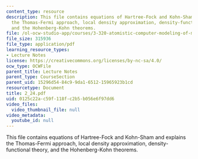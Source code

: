 ```yaml
---
content_type: resource
description: This file contains equations of Hartree-Fock and Kohn-Sham and explains
  the Thomas-Fermi approach, local density approximation, density-functional theory,
  and the Hohenberg-Kohn theorems.
file: /ol-ocw-studio-app/courses/3-320-atomistic-computer-modeling-of-materials-sma-5107-spring-2005/0125c22ac59f118fc2b5b056e6f97dd6_2_24.pdf
file_size: 315936
file_type: application/pdf
learning_resource_types:
- Lecture Notes
license: https://creativecommons.org/licenses/by-nc-sa/4.0/
ocw_type: OCWFile
parent_title: Lecture Notes
parent_type: CourseSection
parent_uid: 15296d54-84c9-9da1-6512-15965923b1cd
resourcetype: Document
title: 2_24.pdf
uid: 0125c22a-c59f-118f-c2b5-b056e6f97dd6
video_files:
  video_thumbnail_file: null
video_metadata:
  youtube_id: null
---
```

This file contains equations of Hartree-Fock and Kohn-Sham and explains the Thomas-Fermi approach, local density approximation, density-functional theory, and the Hohenberg-Kohn theorems.
